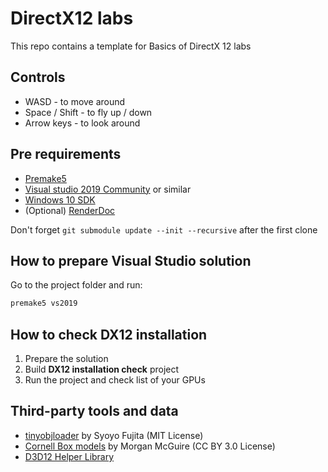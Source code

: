 # DirectX12 labs

This repo contains a template for Basics of DirectX 12 labs

## Controls

- WASD - to move around
- Space / Shift - to fly up / down
- Arrow keys - to look around

## Pre requirements

- [Premake5](https://premake.github.io/download.html#v5)
- [Visual studio 2019 Community](https://visualstudio.microsoft.com/ru/vs/community/) or similar
- [Windows 10 SDK](https://developer.microsoft.com/en-us/windows/downloads/windows-10-sdk/)
- (Optional) [RenderDoc](https://renderdoc.org/)

Don't forget `git submodule update --init --recursive` after the first clone

## How to prepare Visual Studio solution

Go to the project folder and run:

```sh
premake5 vs2019
```

## How to check DX12 installation

1. Prepare the solution
2. Build **DX12 installation check** project
3. Run the project and check list of your GPUs

## Third-party tools and data

- [tinyobjloader](https://github.com/syoyo/tinyobjloader) by Syoyo Fujita (MIT License)
- [Cornell Box models](https://casual-effects.com/g3d/data10/index.html#) by Morgan McGuire (CC BY 3.0 License)
- [D3D12 Helper Library](https://github.com/Microsoft/DirectX-Graphics-Samples/tree/master/Libraries/D3DX12)
